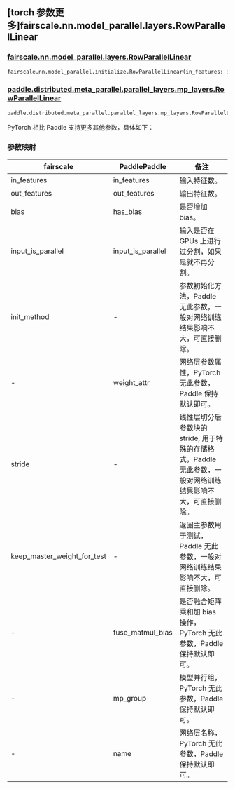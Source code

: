 ## [torch 参数更多]fairscale.nn.model_parallel.layers.RowParallelLinear

### [fairscale.nn.model_parallel.layers.RowParallelLinear](https://github.com/facebookresearch/fairscale/blob/164cc0f3170b4a3951dd84dda29c3e1504ac4d6e/fairscale/nn/model_parallel/layers.py#L299)

```python
fairscale.nn.model_parallel.initialize.RowParallelLinear(in_features: int, out_features: int, bias: bool = True, input_is_parallel: bool = False, init_method: Callable[[torch.Tensor], torch.Tensor] = init.xavier_normal_, stride: int = 1, keep_master_weight_for_test: bool = False)
```
### [paddle.distributed.meta_parallel.parallel_layers.mp_layers.RowParallelLinear](https://github.com/PaddlePaddle/Paddle/blob/016766cc89fabc10181453ce70b701dd8ed019f6/python/paddle/distributed/fleet/layers/mpu/mp_layers.py#L291)

```python
paddle.distributed.meta_parallel.parallel_layers.mp_layers.RowParallelLinear(in_features, out_features, weight_attr=None, has_bias=True, input_is_parallel=False, fuse_matmul_bias=False, mp_group=None, name=None)
```

PyTorch 相比 Paddle 支持更多其他参数，具体如下：

### 参数映射

| fairscale                   | PaddlePaddle     | 备注      |
| ----------------------------| ---------------- | -------- |
| in_features                 | in_features      | 输入特征数。 |
| out_features                | out_features     | 输出特征数。 |
| bias                        | has_bias         | 是否增加 bias。 |
| input_is_parallel           | input_is_parallel| 输入是否在 GPUs 上进行过分割，如果是就不再分割。 |
| init_method                 |-                 | 参数初始化方法，Paddle 无此参数，一般对网络训练结果影响不大，可直接删除。 |
|-                            | weight_attr      | 网络层参数属性，PyTorch 无此参数，Paddle 保持默认即可。|
| stride                      |-                 | 线性层切分后参数块的 stride, 用于特殊的存储格式，Paddle 无此参数，一般对网络训练结果影响不大，可直接删除。 |
| keep_master_weight_for_test |-                 | 返回主参数用于测试，Paddle 无此参数，一般对网络训练结果影响不大，可直接删除。 |
|-                            | fuse_matmul_bias | 是否融合矩阵乘和加 bias 操作，PyTorch 无此参数，Paddle 保持默认即可。 |
|-                            | mp_group         | 模型并行组，PyTorch 无此参数，Paddle 保持默认即可。|
|-                            | name             | 网络层名称，PyTorch 无此参数，Paddle 保持默认即可。|
